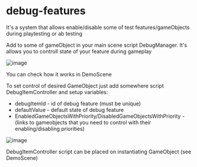 # debug-features
It's a system that allows enable/disable some of test features/gameObjects during playtesting or ab testing

Add to some of gameObject in your main scene script DebugManager. It's allows you to controll state of your feature during gameplay

![image](https://user-images.githubusercontent.com/17470634/192493188-4f7c887b-273f-4d80-ada1-7ce1c4883c99.png)

You can check how it works in DemoScene

To set control of desired GameObject just add somewhere script DebugItemController and setup variables:
- debugItemId - id of debug feature (must be unique)
- defaultValue - default state of debug feature
- EnabledGameObjectsWithPriority/DisabledGameObjectsWithPriority - (links to gameobjects that you need to control with their enabling/disabling priorities)

![image](https://user-images.githubusercontent.com/17470634/192490880-ba2dd034-4c8c-4717-8713-08f375c87c16.png)

DebugItemController script can be placed on instantiating GameObject (see DemoScene)
